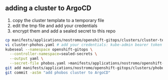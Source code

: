 ## adding a cluster to ArgoCD

1. copy the cluster template to a temporary file
2. edit the tmp file and add your credentials
3. encrypt them and add a sealed secret to this repo

```bash
cp manifests/applications/nostromo/openshift-gitops/clusters/cluster-template.yaml cluster-phohos.yaml
vi cluster-phohos.yaml # add your credentials: kube-admin bearer token and url....
kubeseal --namespace openshift-gitops \
  --controller-namespace=sealed-secrets \
  --output yaml \
  --secret-file phobos.yaml >manifests/applications/nostromo/openshift-gitops/clusters/phobos.yaml
git add manifests/applications/nostromo/openshift-gitops/clusters/phobos.yaml
git commit -asSm "add phobos cluster to ArgoCD"
```
